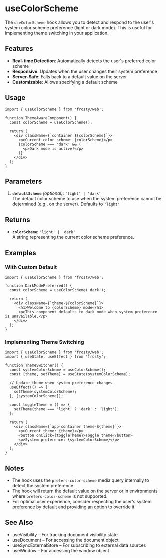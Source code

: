 # useColorScheme

The `useColorScheme` hook allows you to detect and respond to the user's system color scheme preference (light or dark mode). This is useful for implementing theme switching in your application.

## Features

- **Real-time Detection**: Automatically detects the user's preferred color scheme
- **Responsive**: Updates when the user changes their system preference
- **Server-Safe**: Falls back to a default value on the server
- **Customizable**: Allows specifying a default scheme

## Usage

```tsx
import { useColorScheme } from 'frosty/web';

function ThemeAwareComponent() {
  const colorScheme = useColorScheme();
  
  return (
    <div className={`container ${colorScheme}`}>
      <p>Current color scheme: {colorScheme}</p>
      {colorScheme === 'dark' && (
        <p>Dark mode is active!</p>
      )}
    </div>
  );
}
```

## Parameters

1. **`defaultScheme`** _(optional)_: `'light' | 'dark'`  
   The default color scheme to use when the system preference cannot be determined (e.g., on the server). Defaults to `'light'`

## Returns

- **`colorScheme`**: `'light' | 'dark'`  
  A string representing the current color scheme preference.

## Examples

### With Custom Default

```tsx
import { useColorScheme } from 'frosty/web';

function DarkModePreferred() {
  const colorScheme = useColorScheme('dark');
  
  return (
    <div className={`theme-${colorScheme}`}>
      <h1>Welcome to {colorScheme} mode</h1>
      <p>This component defaults to dark mode when system preference is unavailable.</p>
    </div>
  );
}
```

### Implementing Theme Switching

```tsx
import { useColorScheme } from 'frosty/web';
import { useState, useEffect } from 'frosty';

function ThemeSwitcher() {
  const systemColorScheme = useColorScheme();
  const [theme, setTheme] = useState(systemColorScheme);
  
  // Update theme when system preference changes
  useEffect(() => {
    setTheme(systemColorScheme);
  }, [systemColorScheme]);
  
  const toggleTheme = () => {
    setTheme(theme === 'light' ? 'dark' : 'light');
  };
  
  return (
    <div className={`app-container theme-${theme}`}>
      <p>Current theme: {theme}</p>
      <button onClick={toggleTheme}>Toggle theme</button>
      <p>System preference: {systemColorScheme}</p>
    </div>
  );
}
```

## Notes

- The hook uses the `prefers-color-scheme` media query internally to detect the system preference.
- The hook will return the default value on the server or in environments where `prefers-color-scheme` is not supported.
- For optimal user experience, consider respecting the user's system preference by default and providing an option to override it.

## See Also

- useVisibility – For tracking document visibility state
- useDocument – For accessing the document object
- useSyncExternalStore – For subscribing to external data sources
- useWindow – For accessing the window object